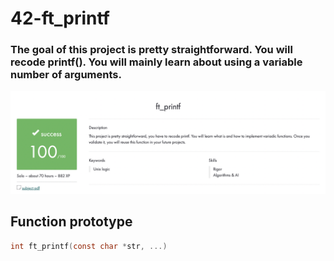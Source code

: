 # 42-ft_printf
### The goal of this project is pretty straightforward. You will recode printf(). You will mainly learn about using a variable number of arguments.
![screenshot](result.png)
## Function prototype
```C
int	ft_printf(const char *str, ...)
```